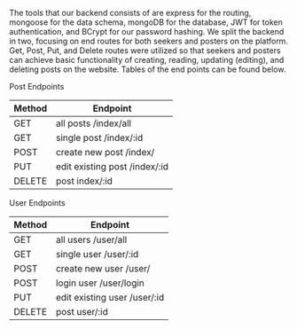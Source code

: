 The tools that our backend consists of are express for the routing, mongoose for the data schema, mongoDB for the database, JWT for token authentication, and BCrypt for our password hashing. We split the backend in two, focusing on end routes for both seekers and posters on the platform. Get, Post, Put, and Delete routes were utilized so that seekers and posters can achieve basic functionality of creating, reading, updating (editing), and deleting posts on the website. Tables of the end points can be found below.


Post Endpoints


| Method  | Endpoint |
| ------------- | ------------- |
| GET  | all posts /index/all  |
| GET  | single post /index/:id  |
| POST  | create new post /index/ |
| PUT  | edit existing post /index/:id  |
| DELETE | post index/:id  |


User Endpoints


| Method  | Endpoint |
| ------------- | ------------- |
| GET  | all users /user/all  |
| GET  | single user /user/:id  |
| POST  | create new user /user/  |
| POST  | login user /user/login |
| PUT  | edit existing user /user/:id  |
| DELETE | post user/:id  |
